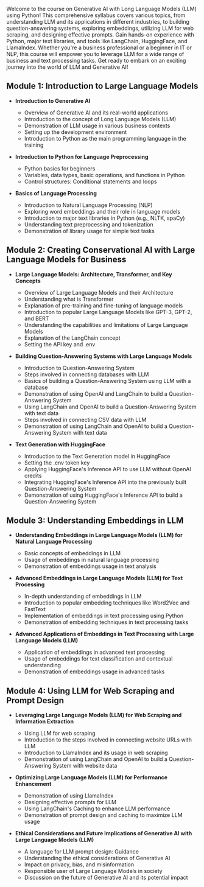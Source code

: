 Welcome to the course on Generative AI with Long Language Models (LLM) using Python! 
This comprehensive syllabus covers various topics, from understanding LLM and its applications in different industries, to building question-answering systems, exploring embeddings, utilizing LLM for web scraping, and designing effective prompts. 
Gain hands-on experience with Python, major text libraries, and tools like LangChain, HuggingFace, and LlamaIndex. 
Whether you're a business professional or a beginner in IT or NLP, this course will empower you to leverage LLM for a wide range of business and text processing tasks. 
Get ready to embark on an exciting journey into the world of LLM and Generative AI!

## Module 1: Introduction to Large Language Models
- **Introduction to Generative AI**
   - Overview of Generative AI and its real-world applications
   - Introduction to the concept of Long Language Models (LLM)
   - Demonstration of LLM usage in various business contexts
   - Setting up the development environment
   - Introduction to Python as the main programming language in the training

- **Introduction to Python for Language Preprocessing**
   - Python basics for beginners
   - Variables, data types, basic operations, and functions in Python
   - Control structures: Conditional statements and loops

- **Basics of Language Processing**
   - Introduction to Natural Language Processing (NLP)
   - Exploring word embeddings and their role in language models
   - Introduction to major text libraries in Python (e.g., NLTK, spaCy)
   - Understanding text preprocessing and tokenization
   - Demonstration of library usage for simple text tasks

## Module 2: Creating Conservational AI with Large Language Models for Business

- **Large Language Models: Architecture, Transformer, and Key Concepts**
   - Overview of Large Language Models and their Architecture
   - Understanding what is Transformer
   - Explanation of pre-training and fine-tuning of language models
   - Introduction to popular Large Language Models like GPT-3, GPT-2, and BERT
   - Understanding the capabilities and limitations of Large Language Models
   - Explanation of the LangChain concept
   - Setting the API key and .env

- **Building Question-Answering Systems with Large Language Models**
   - Introduction to Question-Answering System
   - Steps involved in connecting databases with LLM
   - Basics of building a Question-Answering System using LLM with a database
   - Demonstration of using OpenAI and LangChain to build a Question-Answering System
   - Using LangChain and OpenAI to build a Question-Answering System with text data
   - Steps involved in connecting CSV data with LLM
   - Demonstration of using LangChain and OpenAI to build a Question-Answering System with text data

- **Text Generation with HuggingFace**
   - Introduction to the Text Generation model in HuggingFace
   - Setting the .env token key
   - Applying HuggingFace's Inference API to use LLM without OpenAI credits
   - Integrating HuggingFace's Inference API into the previously built Question-Answering System
   - Demonstration of using HuggingFace's Inference API to build a Question-Answering System

## Module 3: Understanding Embeddings in LLM
- **Understanding Embeddings in Large Language Models (LLM) for Natural Language Processing**
   - Basic concepts of embeddings in LLM
   - Usage of embeddings in natural language processing
   - Demonstration of embeddings usage in text analysis

- **Advanced Embeddings in Large Language Models (LLM) for Text Processing**
   - In-depth understanding of embeddings in LLM
   - Introduction to popular embedding techniques like Word2Vec and FastText
   - Implementation of embeddings in text processing using Python
   - Demonstration of embedding techniques in text processing tasks

- **Advanced Applications of Embeddings in Text Processing with Large Language Models (LLM)**
   - Application of embeddings in advanced text processing
   - Usage of embeddings for text classification and contextual understanding
   - Demonstration of embeddings usage in advanced tasks

## Module 4: Using LLM for Web Scraping and Prompt Design
- **Leveraging Large Language Models (LLM) for Web Scraping and Information Extraction**
   - Using LLM for web scraping
   - Introduction to the steps involved in connecting website URLs with LLM
   - Introduction to LlamaIndex and its usage in web scraping
   - Demonstration of using LangChain and OpenAI to build a Question-Answering System with website data

- **Optimizing Large Language Models (LLM) for Performance Enhancement**
   - Demonstration of using LlamaIndex
   - Designing effective prompts for LLM
   - Using LangChain's Caching to enhance LLM performance
   - Demonstration of prompt design and caching to maximize LLM usage

- **Ethical Considerations and Future Implications of Generative AI with Large Language Models (LLM)**
   - A language for LLM prompt design: Guidance
   - Understanding the ethical considerations of Generative AI
   - Impact on privacy, bias, and misinformation
   - Responsible user of Large Language Models in society
   - Discussion on the future of Generative AI and its potential impact
